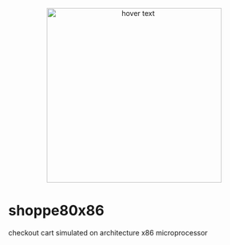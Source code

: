 <p align="center">
  <img src="http://3.bp.blogspot.com/-72BbiFqfiw4/VZDtYiyyVrI/AAAAAAAAEsE/lYXMLUc5HD0/s1600/Intel-Celebrates-the-40th-Anniversary-of-the-Microprocessor-3.jpg" width="350" title="hover text">
</p>

# shoppe80x86
checkout cart simulated on architecture x86 microprocessor
